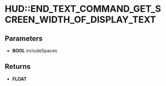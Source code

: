 # HUD::END_TEXT_COMMAND_GET_SCREEN_WIDTH_OF_DISPLAY_TEXT

## Parameters
* **BOOL** includeSpaces

## Returns
* **FLOAT**